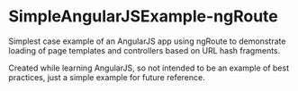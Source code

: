 # SimpleAngularJSExample-ngRoute
Simplest case example of an AngularJS app using ngRoute to demonstrate
loading of page templates and controllers based on URL hash fragments.

Created while learning AngularJS, so not intended to be an example of best practices, just a simple example for future reference.
